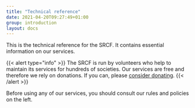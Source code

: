 ```yaml
---
title: "Technical reference"
date: 2021-04-20T09:27:49+01:00
group: introduction
layout: docs
---
```


This is the technical reference for the SRCF. It contains essential information on our services.

{{< alert type="info" >}}
The SRCF is run by volunteers who help to maintain its services for
hundreds of societies. Our services are free and therefore we rely on
donations. If you can, please [consider
donating](https://www.srcf.net/donate).
{{< /alert >}}

Before using any of our services, you should consult our rules and policies on the left.
